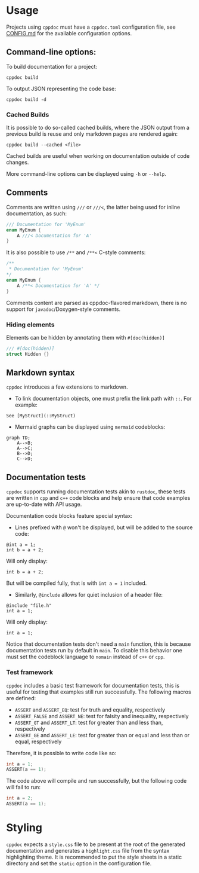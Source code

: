 # Usage
Projects using `cppdoc` must have a `cppdoc.toml` configuration file, see [CONFIG.md](CONFIG.md) for the available configuration options.

## Command-line options:
To build documentation for a project:

```
cppdoc build
```

To output JSON representing the code base:

```
cppdoc build -d
```

### Cached Builds
It is possible to do so-called cached builds, where the JSON output from a previous build is reuse and only markdown pages are rendered again:

```
cppdoc build --cached <file>
```

Cached builds are useful when working on documentation outside of code changes.


More command-line options can be displayed using `-h` or `--help`.


## Comments
Comments are written using `///` or `///<`, the latter being used for inline documentation, as such:

```cpp
/// Documentation for 'MyEnum'
enum MyEnum {
	A ///< Documentation for 'A' 
}
```

It is also possible to use `/**` and `/**<` C-style comments:
```c
/**
 * Documentation for 'MyEnum'
*/
enum MyEnum {
	A /**< Documentation for 'A' */
}
```


Comments content are parsed as cppdoc-flavored markdown, there is no support for `javadoc`/Doxygen-style comments.

### Hiding elements

Elements can be hidden by annotating them with `#[doc(hidden)]`

```cpp
/// #[doc(hidden)]
struct Hidden {}
```

## Markdown syntax
`cppdoc` introduces a few extensions to markdown.

- To link documentation objects, one must prefix the link path with `::`. For example:

```
See [MyStruct](::MyStruct)
```

- Mermaid graphs can be displayed using `mermaid` codeblocks:

```mermaid
graph TD;
    A-->B;
    A-->C;
    B-->D;
    C-->D;
```

## Documentation tests
`cppdoc` supports running documentation tests akin to `rustdoc`, these tests are written in `cpp` and `c++` code blocks and help ensure that code examples are up-to-date with API usage.

Documentation code blocks feature special syntax:
- Lines prefixed with `@` won't be displayed, but will be added to the source code:

```
@int a = 1;
int b = a + 2;
```

Will only display:

```
int b = a + 2;
```

But will be compiled fully, that is with `int a = 1` included.


- Similarly, `@include` allows for quiet inclusion of a header file:

```
@include "file.h"
int a = 1;
```

Will only display:

```
int a = 1;
```

Notice that documentation tests don't need a `main` function, this is because documentation tests run by default in `main`. To disable this behavior one must set the codeblock language to `nomain` instead of `c++` or `cpp`.


### Test framework
`cppdoc` includes a basic test framework for documentation tests, this is useful for testing that examples still run successfully.
The following macros are defined:

- `ASSERT` and `ASSERT_EQ`: test for truth and equality, respectively
- `ASSERT_FALSE` and `ASSERT_NE`: test for falsity and inequality, respectively
- `ASSERT_GT` and `ASSERT_LT`: test for greater than and less than, respectively
- `ASSERT_GE` and `ASSERT_LE`: test for greater than or equal and less than or equal, respectively

Therefore, it is possible to write code like so:

```c++
int a = 1;
ASSERT(a == 1);
```

The code above will compile and run successfully, but the following code will fail to run:

```c++
int a = 2;
ASSERT(a == 1);
```


# Styling
`cppdoc` expects a `style.css` file to be present at the root of the generated documentation and generates a `highlight.css` file from the syntax highlighting theme. It is recommended to put the style sheets in a static directory and set the `static` option in the configuration file.

